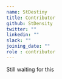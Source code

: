 ```yaml
---
name: StDestiny
title: Contributor
github: StDensity
twitter: ""
linkedin: ""
slack: ""
joining_date: ""
role : contributor
---
```


Still waiting for this
